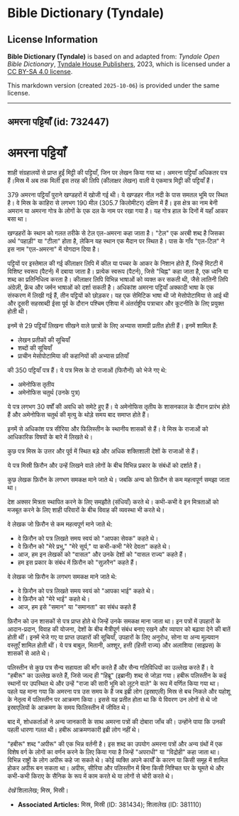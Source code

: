 # Bible Dictionary (Tyndale)

## License Information

**Bible Dictionary (Tyndale)** is based on and adapted from: _Tyndale Open Bible Dictionary_, [Tyndale House Publishers](https://tyndaleopenresources.com/), 2023, which is licensed under a [CC BY-SA 4.0 license](https://creativecommons.org/licenses/by-sa/4.0/legalcode.en).

This markdown version (created `2025-10-06`) is provided under the same license.



--------------------------------

## अमरना पट्टियाँ (id: 732447)

अमरना पट्टियाँ
==============

शाही संग्रहालयों से प्राप्त हुईं मिट्टी की पट्टियाँ, जिन पर लेखन किया गया था। अमरना पट्टियाँ अधिकतर पत्र हैं।मिस्र में अब तक मिली इस तरह की लिपि (कीलाक्षर लेखन) वाली ये एकमात्र मिट्टी की पट्टियाँ हैं।

379 अमरना पट्टियाँ पुराने खण्डहरों में खोजी गई थी। ये खण्डहर नील नदी के पास समतल भूमि पर स्थित है। वे मिस्र के काहिरा से लगभग 190 मील (305\.7 किलोमीटर) दक्षिण में हैं। इस क्षेत्र का नाम बेनी अमरान या अमरना गोत्र के लोगों के एक दल के नाम पर रखा गया है। यह गोत्र हाल के दिनों में यहाँ आकर बसा था।

खण्डहरों के स्थान को गलत तरीके से टेल एल\-अमरना कहा जाता है। "टेल" एक अरबी शब्द है जिसका अर्थ "पहाड़ी" या "टीला" होता है, लेकिन यह स्थान एक मैदान पर स्थित है। पास के गाँव "एल\-टिल" ने इस नाम "एल\-अमरना" में योगदान दिया है।

पट्टियों पर इस्तेमाल की गई कीलाक्षर लिपि में कील या पच्चर के आकर के निशान होते हैं, जिन्हें मिटटी में विशिष्ट स्वरूप (पैटर्न) में दबाया जाता है। प्रत्येक स्वरूप (पैटर्न), जिसे "चिह्न" कहा जाता है, एक ध्वनि या शब्द का प्रतिनिधित्व करता है। कीलाक्षर लिपि विभिन्न भाषाओं को व्यक्त कर सकती थी, जैसे लातिनी लिपि अंग्रेज़ी, फ्रेंच और जर्मन भाषाओं को दर्शा सकती है। अधिकांश अमरना पट्टियाँ अक्कादी भाषा के एक संस्करण में लिखी गई हैं, तीन पट्टियों को छोड़कर। यह एक सेमिटिक भाषा थी जो मेसोपोटामिया से आई थी और दूसरी सहस्राब्दी ईसा पूर्व के दौरान पश्चिम एशिया में अंतर्राष्ट्रीय पत्राचार और कूटनीति के लिए प्रयुक्त होती थी।

इनमें से 29 पट्टियाँ लिखना सीखने वाले छात्रों के लिए अभ्यास सामग्री प्रतीत होती हैं। इनमें शामिल हैं:

* लेखन प्रतीकों की सूचियाँ
* शब्दों की सूचियाँ
* प्राचीन मेसोपोटामिया की कहानियों की अभ्यास प्रतियाँ

की 350 पट्टियाँ पत्र हैं। ये पत्र मिस्र के दो राजाओं (फिरौनों) को भेजे गए थे:

* अमेनोफिस तृतीय
* अमेनोफिस चतुर्थ (उनके पुत्र)

ये पत्र लगभग 30 वर्षों की अवधि को समेटे हुए हैं। ये अमेनोफिस तृतीय के शासनकाल के दौरान प्रारंभ होते हैं और अमेनोफिस चतुर्थ की मृत्यु के थोड़े समय बाद समाप्त होते हैं।

इनमें से अधिकांश पत्र सीरिया और फिलिस्तीन के स्थानीय शासकों से हैं। वे मिस्र के राजाओं को आधिकारिक विषयों के बारे में लिखते थे।

कुछ पत्र मिस्र के उत्तर और पूर्व में स्थित बड़े और अधिक शक्तिशाली देशों के राजाओं से हैं।

ये पत्र मिस्री फ़िरौन और उन्हें लिखने वाले लोगों के बीच विभिन्न प्रकार के संबंधों को दर्शाते हैं।

कुछ लेखक फ़िरौन के लगभग समकक्ष माने जाते थे। जबकि अन्य को फ़िरौन से कम महत्वपूर्ण समझा जाता था।

देश अक्सर मित्रता स्थापित करने के लिए समझौते (संधियाँ) करते थे। कभी\-कभी वे इन मित्रताओं को मजबूत करने के लिए शाही परिवारों के बीच विवाह की व्यवस्था भी करते थे।

वे लेखक जो फ़िरौन से कम महत्वपूर्ण माने जाते थे:

* वे फ़िरौन को पत्र लिखते समय स्वयं को "आपका सेवक" कहते थे।
* वे फ़िरौन को "मेरे प्रभु," "मेरे सूर्य," या कभी\-कभी "मेरे देवता" कहते थे।
* आज, हम इन लेखकों को "वासल" और उनके देशों को "वासल राज्य" कहते हैं।
* हम इस प्रकार के संबंध में फ़िरौन को "सुज़रैन" कहते हैं।

वे लेखक जो फ़िरौन के लगभग समकक्ष माने जाते थे:

* वे फ़िरौन को पत्र लिखते समय स्वयं को "आपका भाई" कहते थे।
* वे फ़िरौन को "मेरे भाई" कहते थे।
* आज, हम इसे "समान" या "समानता" का संबंध कहते हैं

फ़िरौन को उन शासकों से पत्र प्राप्त होते थे जिन्हें उनके समकक्ष माना जाता था। इन पत्रों में उपहारों के आदान\-प्रदान, विवाह की योजना, देशों के बीच मैत्रीपूर्ण संबंध बनाए रखने और व्यापार को बढ़ावा देने की बातें होती थीं। इनमें भेजे गए या प्राप्त उपहारों की सूचियाँ, उपहारों के लिए अनुरोध, सोना या अन्य मूल्यवान वस्तुएँ शामिल होती थीं। ये पत्र बाबुल, मितानी, अश्शूर, हत्ती (हित्ती राज्य) और अलाशिया (साइप्रस) के शासकों से आते थे।

पलिस्तीन से कुछ पत्र सैन्य सहायता की माँग करते हैं और सैन्य गतिविधियों का उल्लेख करते हैं। वे "हबीरू" का उल्लेख करते हैं, जिसे जल्द ही "हिब्रू" (इब्रानी) शब्द से जोड़ा गया। हबीरू पलिस्तीन के कई स्थानों पर उपस्थित थे और उन्हें "राजा की सारी भूमि को लूटने वाले" के रूप में वर्णित किया गया था। पहले यह माना गया कि अमरना पत्र उस समय के हैं जब इब्री लोग (इस्राएली) मिस्र से बच निकले और यहोशू के नेतृत्व में पलिस्तीन पर आक्रमण किया। इससे यह प्रतीत होता था कि ये विवरण उन लोगों से थे जो इस्राएलियों के आक्रमण के समय फिलिस्तीन में जीवित थे।

बाद में, शोधकर्ताओं ने अन्य जानकारी के साथ अमरना पत्रों की दोबारा जाँच की। उन्होंने पाया कि उनकी पहली धारणा गलत थी। हबीरू आक्रमणकारी इब्री लोग नहीं थे।

"हबीरू" शब्द "अपीरू" की एक भिन्न वर्तनी है। इस शब्द का उपयोग अमरना पत्रों और अन्य ग्रंथों में एक विशेष वर्ग के लोगों का वर्णन करने के लिए किया गया है जिन्हें "अपराधी" या "विद्रोही" कहा जाता था। विभिन्न राष्ट्रों के लोग अपीरू कहे जा सकते थे। कोई व्यक्ति अपने कार्यों के कारण या किसी समूह में शामिल होकर अपीरू बन सकता था। अपीरू, सीरिया और पलिस्तीन में बिना किसी निश्चित घर के घूमते थे और कभी\-कभी किराए के सैनिक के रूप में काम करते थे या लोगों से चोरी करते थे।

*देखें* शिलालेख; मिस्र, मिस्री।

* **Associated Articles:** मिस्र, मिस्री (ID: 381434); शिलालेख (ID: 381110)

